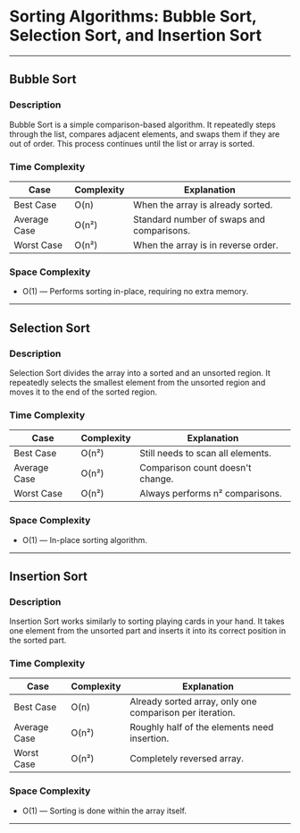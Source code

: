 # Sorting Algorithms: Bubble Sort, Selection Sort, and Insertion Sort

***

## Bubble Sort

### Description
Bubble Sort is a simple comparison-based algorithm. It repeatedly steps through the list, compares adjacent elements, and swaps them if they are out of order. This process continues until the list or array is sorted.

### Time Complexity

| Case         | Complexity | Explanation |
|---------------|-------------|-------------|
| Best Case     | O(n)        | When the array is already sorted. |
| Average Case  | O(n²)       | Standard number of swaps and comparisons. |
| Worst Case    | O(n²)       | When the array is in reverse order. |

### Space Complexity
- O(1) — Performs sorting in-place, requiring no extra memory.

***

## Selection Sort

### Description
Selection Sort divides the array into a sorted and an unsorted region. It repeatedly selects the smallest element from the unsorted region and moves it to the end of the sorted region.

### Time Complexity

| Case         | Complexity | Explanation |
|---------------|-------------|-------------|
| Best Case     | O(n²)       | Still needs to scan all elements. |
| Average Case  | O(n²)       | Comparison count doesn't change. |
| Worst Case    | O(n²)       | Always performs n² comparisons. |

### Space Complexity
- O(1) — In-place sorting algorithm.

***

## Insertion Sort

### Description
Insertion Sort works similarly to sorting playing cards in your hand. It takes one element from the unsorted part and inserts it into its correct position in the sorted part.

### Time Complexity

| Case         | Complexity | Explanation |
|---------------|-------------|-------------|
| Best Case     | O(n)        | Already sorted array, only one comparison per iteration. |
| Average Case  | O(n²)       | Roughly half of the elements need insertion. |
| Worst Case    | O(n²)       | Completely reversed array. |

### Space Complexity
- O(1) — Sorting is done within the array itself.

***

